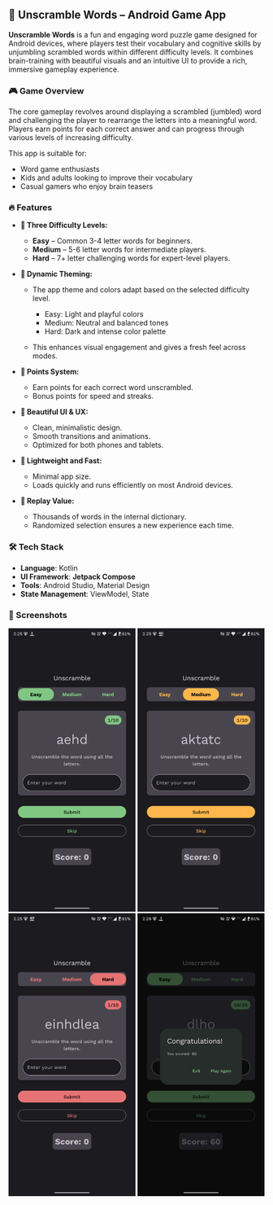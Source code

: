 ## 📱 Unscramble Words – Android Game App

**Unscramble Words** is a fun and engaging word puzzle game designed for Android devices, where players test their vocabulary and cognitive skills by unjumbling scrambled words within different difficulty levels. It combines brain-training with beautiful visuals and an intuitive UI to provide a rich, immersive gameplay experience.

### 🎮 Game Overview

The core gameplay revolves around displaying a scrambled (jumbled) word and challenging the player to rearrange the letters into a meaningful word. Players earn points for each correct answer and can progress through various levels of increasing difficulty.

This app is suitable for:

* Word game enthusiasts
* Kids and adults looking to improve their vocabulary
* Casual gamers who enjoy brain teasers

### 🔥 Features

* **🧩 Three Difficulty Levels:**

  * **Easy** – Common 3-4 letter words for beginners.
  * **Medium** – 5-6 letter words for intermediate players.
  * **Hard** – 7+ letter challenging words for expert-level players.

* **🎨 Dynamic Theming:**

  * The app theme and colors adapt based on the selected difficulty level.

    * Easy: Light and playful colors
    * Medium: Neutral and balanced tones
    * Hard: Dark and intense color palette
  * This enhances visual engagement and gives a fresh feel across modes.

* **🧠 Points System:**

  * Earn points for each correct word unscrambled.
  * Bonus points for speed and streaks.

* **📱 Beautiful UI & UX:**

  * Clean, minimalistic design.
  * Smooth transitions and animations.
  * Optimized for both phones and tablets.

* **🚀 Lightweight and Fast:**

  * Minimal app size.
  * Loads quickly and runs efficiently on most Android devices.

* **🧩 Replay Value:**

  * Thousands of words in the internal dictionary.
  * Randomized selection ensures a new experience each time.


### 🛠️ Tech Stack

* **Language**: Kotlin
* **UI Framework**: **Jetpack Compose**
* **Tools**: Android Studio, Material Design
* **State Management**: ViewModel, State


### 📸 Screenshots
<p align="center">
  <img src="assets/easy_mode.png" width="250" />
  <img src="assets/medium_mode.png" width="250" />
  <img src="assets/hard_mode.png" width="250" />
  <img src="assets/final_score_dialoge.png" width="250" />
</p>


